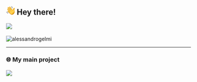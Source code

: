 ## <img src="./images/hi.svg" alt="hi" width="24px"> Hey there!

<!--

Here are some ideas to get you started:

- 🔭 I’m currently working on ...
- 🌱 I’m currently learning ...
- 👯 I’m looking to collaborate on ...
- 🤔 I’m looking for help with ...
- 💬 Ask me about ...
- 📫 How to reach me: ...
- 😄 Pronouns: ...
- ⚡ Fun fact: ...
-->

<!--
<img src="https://github-readme-stats.vercel.app/api?username=alessandrogelmi&show_icons=true&theme=dark" />
-->
<img src="https://github-readme-stats.vercel.app/api/top-langs/?username=alessandrogelmi&layout=compact&langs_count=6&theme=dark&hide_border=true" />
<p><img align="center" src="https://github-readme-streak-stats.herokuapp.com?user=alessandrogelmi&theme=dark&hide_border=true&date_format=j%20M%5B%20Y%5D" alt="alessandrogelmi" /></p>
<hr>
<h3>🌐 My main project</h3>
<a href="https://github.com/alessandrogelmi/Covid19-Italy-Data">
  <img align="center" src="https://github-readme-stats-anuraghazra1.vercel.app/api/pin/?username=alessandrogelmi&repo=Covid19-Italy-Data&theme=dark&hide_border=true" />
</a>
